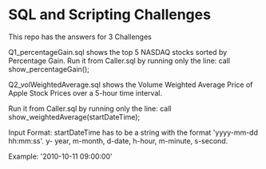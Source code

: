 # SQL and Scripting Challenges

This repo has the answers for 3 Challenges



Q1_percentageGain.sql shows the top 5 NASDAQ stocks sorted by Percentage Gain. 
Run it from Caller.sql by running only the line: call show_percentageGain();

Q2_volWeightedAverage.sql shows the Volume Weighted Average Price of Apple Stock Prices over a 5-hour time interval.

Run it from Caller.sql by running only the line: call show_weightedAverage(startDateTime);

Input Format: startDateTime has to be a string with the format 'yyyy-mm-dd hh:mm:ss'. y- year, m-month, d-date, h-hour, m-minute, s-second. 

Example: '2010-10-11 09:00:00'


